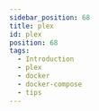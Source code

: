 ```yaml
---
sidebar_position: 68
title: plex
id: plex
position: 68
tags:
  - Introduction
  - plex
  - docker
  - docker-compose
  - tips
---
```

